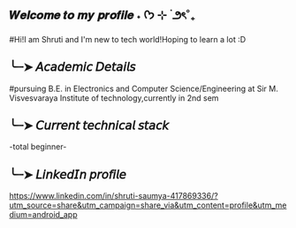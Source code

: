 ## 𝑾𝒆𝒍𝒄𝒐𝒎𝒆 𝒕𝒐 𝒎𝒚 𝒑𝒓𝒐𝒇𝒊𝒍𝒆 ˖ ᡣ𐭩 ⊹ ࣪  ౨ৎ˚₊
#Hi!I am Shruti and I'm new to tech world!Hoping to learn a lot :D 
## ╰┈➤ 𝘈𝘤𝘢𝘥𝘦𝘮𝘪𝘤 𝘋𝘦𝘵𝘢𝘪𝘭𝘴 
#pursuing B.E. in Electronics and Computer Science/Engineering at Sir M. Visvesvaraya Institute of technology,currently in 2nd sem
## ╰┈➤ 𝘊𝘶𝘳𝘳𝘦𝘯𝘵 𝘵𝘦𝘤𝘩𝘯𝘪𝘤𝘢𝘭 𝘴𝘵𝘢𝘤𝘬 
-total beginner-
## ╰┈➤ 𝘓𝘪𝘯𝘬𝘦𝘥𝘐𝘯 𝘱𝘳𝘰𝘧𝘪𝘭𝘦 
https://www.linkedin.com/in/shruti-saumya-417869336/?utm_source=share&utm_campaign=share_via&utm_content=profile&utm_medium=android_app